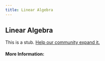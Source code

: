```yaml
---
title: Linear Algebra
---
```


## Linear Algebra

This is a stub. [Help our community expand it.](https://github.com/freeCodeCamp/guide-articles/tree/master/articles/Math/Linear-Algebra/index.md)

<!-- The article goes here, in GitHub-flavored Markdown. Feel free to add YouTube videos, images, and CodePen/JSBin embeds  -->

#### More Information:
<!-- Please add any articles you think might be helpful to read before writing the article -->


